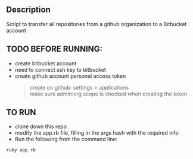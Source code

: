 ## Description
Script to transfer all repositories from a github organization to a Bitbucket account

## TODO BEFORE RUNNING:
- create bitbucket account
- need to connect ssh key to bitbucket
- create github account personal access token  
  > create on github: settings > applications  
  > make sure admin:org scope is checked when creating the token  


## TO RUN
- clone down this repo
- modify the app.rb file, filling in the args hash with the required info
- Run the following from the command line: 
```
ruby app.rb
```